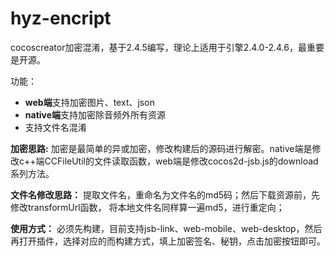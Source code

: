# hyz-encript
cocoscreator加密混淆，基于2.4.5编写，理论上适用于引擎2.4.0-2.4.6，最重要是开源。

功能：
- **web端**支持加密图片、text、json
- **native端**支持加密除音频外所有资源
- 支持文件名混淆

**加密思路:**
加密是最简单的异或加密，修改构建后的源码进行解密。native端是修改c++端CCFileUtil的文件读取函数，web端是修改cocos2d-jsb.js的download系列方法。

**文件名修改思路：**
提取文件名，重命名为文件名的md5码；然后下载资源前，先修改transformUrl函数，
将本地文件名同样算一遍md5，进行重定向；

**使用方式：**
必须先构建，目前支持jsb-link、web-mobile、web-desktop，然后再打开插件，选择对应的而构建方式，填上加密签名、秘钥，点击加密按钮即可。
